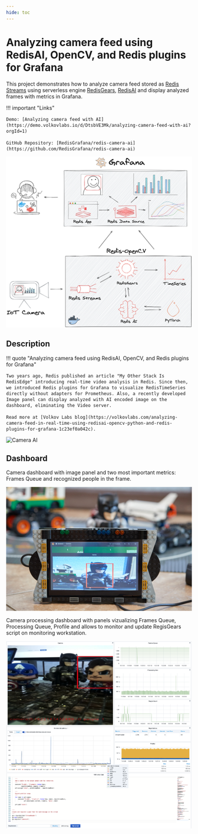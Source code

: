 ```yaml
---
hide: toc
---
```


# Analyzing camera feed using RedisAI, OpenCV, and Redis plugins for Grafana

This project demonstrates how to analyze camera feed stored as [Redis Streams](https://redis.io/topics/streams-intro) using serverless engine [RedisGears](https://oss.redis.com/redisgears/), [RedisAI](https://redisai.io/) and display analyzed frames with metrics in Grafana.

!!! important "Links"

    Demo: [Analyzing camera feed with AI](https://demo.volkovlabs.io/d/DtsbVE3Mk/analyzing-camera-feed-with-ai?orgId=1)

    GitHub Repository: [RedisGrafana/redis-camera-ai](https://github.com/RedisGrafana/redis-camera-ai)

![Camera AI](../images/projects/redis-camera-ai.png)

## Description

!!! quote "Analyzing camera feed using RedisAI, OpenCV, and Redis plugins for Grafana"

    Two years ago, Redis published an article "My Other Stack Is RedisEdge" introducing real-time video analysis in Redis. Since then, we introduced Redis plugins for Grafana to visualize RedisTimeSeries directly without adapters for Prometheus. Also, a recently developed Image panel can display analyzed with AI encoded image on the dashboard, eliminating the Video server.

    Read more at [Volkov Labs blog](https://volkovlabs.com/analyzing-camera-feed-in-real-time-using-redisai-opencv-python-and-redis-plugins-for-grafana-1c23ef0a042c).

![Camera AI](../images/projects/batman-ai.gif)

## Dashboard

Camera dashboard with image panel and two most important metrics: Frames Queue and recognized people in the frame.

![Camera AI](../images/projects/camera-ai-batman.jpg)

Camera processing dashboard with panels vizualizing Frames Queue, Processing Queue, Profile and allows to monitor and update RegisGears script on monitoring workstation.

![Camera AI](../images/projects/camera-ai.png)
